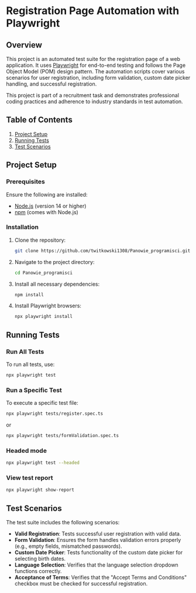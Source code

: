 # Registration Page Automation with Playwright

## Overview

This project is an automated test suite for the registration page of a web application. It uses [Playwright](https://playwright.dev/) for end-to-end testing and follows the Page Object Model (POM) design pattern. The automation scripts cover various scenarios for user registration, including form validation, custom date picker handling, and successful registration.

This project is part of a recruitment task and demonstrates professional coding practices and adherence to industry standards in test automation.

## Table of Contents

1. [Project Setup](#project-setup)
2. [Running Tests](#running-tests)
3. [Test Scenarios](#test-scenarios)

## Project Setup

### Prerequisites

Ensure the following are installed:
- [Node.js](https://nodejs.org/en/) (version 14 or higher)
- [npm](https://www.npmjs.com/) (comes with Node.js)

### Installation

1. Clone the repository:
   ```bash
   git clone https://github.com/twitkowski1308/Panowie_programisci.git

2. Navigate to the project directory:
    ```bash
   cd Panowie_programisci

3. Install all necessary dependencies:
    ```bash
   npm install

4. Install Playwright browsers:
    ```bash
   npx playwright install

## Running Tests

### Run All Tests

To run all tests, use:
```bash
npx playwright test
```
### Run a Specific Test
To execute a specific test file:
```bash
npx playwright tests/register.spec.ts
```
or
```bash
npx playwright tests/formValidation.spec.ts
```
### Headed mode
```bash
npx playwright test --headed
```
### View test report
```bash
npx playwright show-report
```

## Test Scenarios

The test suite includes the following scenarios:

- **Valid Registration**: Tests successful user registration with valid data.
- **Form Validation**: Ensures the form handles validation errors properly (e.g., empty fields, mismatched passwords).
- **Custom Date Picker**: Tests functionality of the custom date picker for selecting birth dates.
- **Language Selection**: Verifies that the language selection dropdown functions correctly.
- **Acceptance of Terms**: Verifies that the "Accept Terms and Conditions" checkbox must be checked for successful registration.

